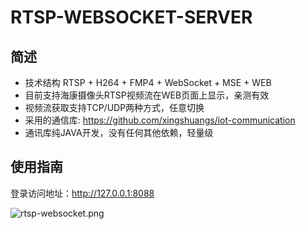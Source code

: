 # RTSP-WEBSOCKET-SERVER

## 简述

- 技术结构 RTSP + H264 + FMP4 + WebSocket + MSE + WEB
- 目前支持海康摄像头RTSP视频流在WEB页面上显示，亲测有效
- 视频流获取支持TCP/UDP两种方式，任意切换
- 采用的通信库: https://github.com/xingshuangs/iot-communication
- 通讯库纯JAVA开发，没有任何其他依赖，轻量级

## 使用指南

登录访问地址：http://127.0.0.1:8088

![rtsp-websocket.png](https://i.postimg.cc/vBZzrGQB/img.png)